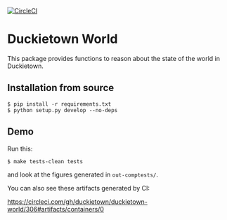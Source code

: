 
[![CircleCI](https://circleci.com/gh/duckietown/duckietown-world.svg?style=shield)](https://circleci.com/gh/duckietown/duckietown-workd)


# Duckietown World


This package provides functions to reason about the state of the world in Duckietown.

## Installation from source

    $ pip install -r requirements.txt
    $ python setup.py develop --no-deps
    
    

## Demo

Run this:

    $ make tests-clean tests
    
and look at the figures generated in `out-comptests/`.


You can also see these artifacts generated by CI:
 
<https://circleci.com/gh/duckietown/duckietown-world/306#artifacts/containers/0>
